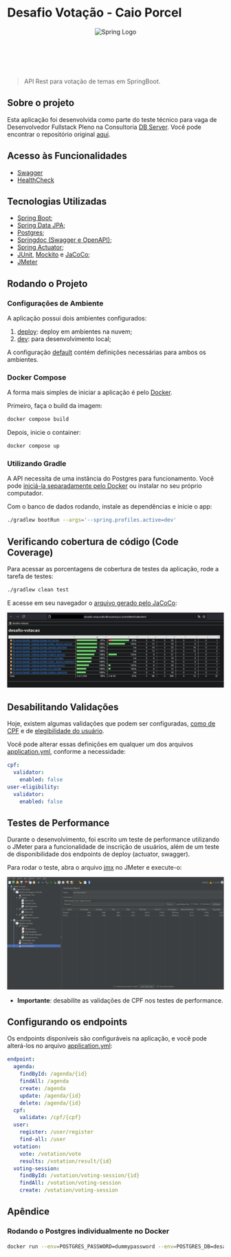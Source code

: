 # Desafio Votação - Caio Porcel

<div style="text-align: center; height: 100px; margin: 15px;">
    <img src="https://static-00.iconduck.com/assets.00/spring-icon-256x256-2efvkvky.png" alt="Spring Logo">
</div>

> API Rest para votação de temas em SpringBoot.

## Sobre o projeto

Esta aplicação foi desenvolvida como parte do teste técnico para vaga de Desenvolvedor Fullstack Pleno na
Consultoria [DB Server](https://db.tec.br/). Você pode encontrar o repositório original [aqui](https://github.com/dbserver/desafio-votacao).

## Acesso às Funcionalidades

- [Swagger](http://localhost:8080/api/docs/swagger.html)
- [HealthCheck](http://localhost:8080/management/health)

## Tecnologias Utilizadas

- [Spring Boot](https://spring.io/projects/spring-boot);
- [Spring Data JPA](https://spring.io/projects/spring-data-jpa);
- [Postgres](https://www.postgresql.org/);
- [Springdoc (Swagger e OpenAPI)](https://springdoc.org/);
- [Spring Actuator](https://spring.io/guides/gs/actuator-service);
- [JUnit](https://junit.org/), [Mockito](https://site.mockito.org/) e [JaCoCo](https://www.eclemma.org/jacoco/);
- [JMeter](https://jmeter.apache.org/)

## Rodando o Projeto

### Configurações de Ambiente

A aplicação possui dois ambientes configurados:

1. [deploy](./src/main/resources/application-deploy.yml): deploy em ambientes na nuvem;
2. [dev](./src/main/resources/application-dev.yml): para desenvolvimento local;

A configuração [default](./src/main/resources/application.yml) contém definições necessárias para ambos os ambientes.

### Docker Compose

A forma mais simples de iniciar a aplicação é pelo [Docker](./docker-compose.yml).

Primeiro, faça o build da imagem:

```sh
docker compose build
```

Depois, inicie o container:

```sh
docker compose up
```

### Utilizando Gradle

A API necessita de uma instância do Postgres para funcionamento. Você pode [iniciá-la separadamente pelo Docker](#rodando-o-postgres-individualmente-no-docker) ou instalar no seu próprio computador.

Com o banco de dados rodando, instale as dependências e inicie o app:

```sh
./gradlew bootRun --args='--spring.profiles.active=dev'
```


## Verificando cobertura de código (Code Coverage)

Para acessar as porcentagens de cobertura de testes da aplicação, rode a tarefa de testes:

```sh
./gradlew clean test
```

E acesse em seu navegador o [arquivo gerado pelo JaCoCo](./build/reports/jacoco/test/html/index.html):

![Code Coverage Print](./docs/code_coverage.png)


## Desabilitando Validações

Hoje, existem algumas validações que podem ser configuradas, [como de CPF](./src/main/java/db/server/desafio_votacao/domain/cpf/service/CPFValidator.java) e de [elegibilidade do usuário](./src/main/java/db/server/desafio_votacao/domain/user/services/UserEligibilityService.java).

Você pode alterar essas definições em qualquer um dos arquivos [application.yml](./src/main/resources/application.yml), conforme a necessidade:

```yml
cpf:
  validator:
    enabled: false
user-eligibility:
  validator:
    enabled: false
```

## Testes de Performance

Durante o desenvolvimento, foi escrito um teste de performance utilizando o JMeter para a funcionalidade de
inscrição de usuários, além de um teste de disponibilidade dos endpoints de deploy (actuator, swagger).

Para rodar o teste, abra o arquivo [jmx](./jmeter/Desafio%20Votação.jmx) no JMeter e execute-o:

![Jmeter](./docs/jmeter.png)

* **Importante**: desabilite as validações de CPF nos testes de performance.

## Configurando os endpoints

Os endpoints disponíveis são configuráveis na aplicação, e você pode alterá-los no arquivo [application.yml](./src/main/resources/application.yml):

```yml
endpoint:
  agenda:
    findById: /agenda/{id}
    findAll: /agenda
    create: /agenda
    update: /agenda/{id}
    delete: /agenda/{id}
  cpf:
    validate: /cpf/{cpf}
  user:
    register: /user/register
    find-all: /user
  votation:
    vote: /votation/vote
    results: /votation/result/{id}
  voting-session:
    findById: /votation/voting-session/{id}
    findAll: /votation/voting-session
    create: /votation/voting-session
```

## Apêndice

### Rodando o Postgres individualmente no Docker

```sh
docker run --env=POSTGRES_PASSWORD=dummypassword --env=POSTGRES_DB=desafio_votacao -p 5432:5432 -d postgres
```

